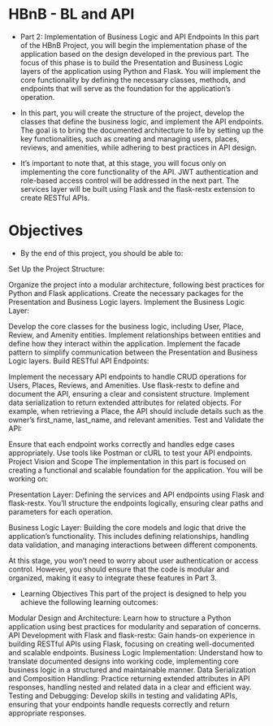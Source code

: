 # HBnB - BL and API

* Part 2: Implementation of Business Logic and API Endpoints
In this part of the HBnB Project, you will begin the implementation phase of the application based on the design developed in the previous part. The focus of this phase is to build the Presentation and Business Logic layers of the application using Python and Flask. You will implement the core functionality by defining the necessary classes, methods, and endpoints that will serve as the foundation for the application’s operation.

- In this part, you will create the structure of the project, develop the classes that define the business logic, and implement the API endpoints. The goal is to bring the documented architecture to life by setting up the key functionalities, such as creating and managing users, places, reviews, and amenities, while adhering to best practices in API design.

- It’s important to note that, at this stage, you will focus only on implementing the core functionality of the API. JWT authentication and role-based access control will be addressed in the next part. The services layer will be built using Flask and the flask-restx extension to create RESTful APIs.

# Objectives

* By the end of this project, you should be able to:

Set Up the Project Structure:

Organize the project into a modular architecture, following best practices for Python and Flask applications.
Create the necessary packages for the Presentation and Business Logic layers.
Implement the Business Logic Layer:

Develop the core classes for the business logic, including User, Place, Review, and Amenity entities.
Implement relationships between entities and define how they interact within the application.
Implement the facade pattern to simplify communication between the Presentation and Business Logic layers.
Build RESTful API Endpoints:

Implement the necessary API endpoints to handle CRUD operations for Users, Places, Reviews, and Amenities.
Use flask-restx to define and document the API, ensuring a clear and consistent structure.
Implement data serialization to return extended attributes for related objects. For example, when retrieving a Place, the API should include details such as the owner’s first_name, last_name, and relevant amenities.
Test and Validate the API:

Ensure that each endpoint works correctly and handles edge cases appropriately.
Use tools like Postman or cURL to test your API endpoints.
Project Vision and Scope
The implementation in this part is focused on creating a functional and scalable foundation for the application. You will be working on:

Presentation Layer: Defining the services and API endpoints using Flask and flask-restx. You’ll structure the endpoints logically, ensuring clear paths and parameters for each operation.

Business Logic Layer: Building the core models and logic that drive the application’s functionality. This includes defining relationships, handling data validation, and managing interactions between different components.

At this stage, you won’t need to worry about user authentication or access control. However, you should ensure that the code is modular and organized, making it easy to integrate these features in Part 3.

* Learning Objectives
This part of the project is designed to help you achieve the following learning outcomes:

Modular Design and Architecture: Learn how to structure a Python application using best practices for modularity and separation of concerns.
API Development with Flask and flask-restx: Gain hands-on experience in building RESTful APIs using Flask, focusing on creating well-documented and scalable endpoints.
Business Logic Implementation: Understand how to translate documented designs into working code, implementing core business logic in a structured and maintainable manner.
Data Serialization and Composition Handling: Practice returning extended attributes in API responses, handling nested and related data in a clear and efficient way.
Testing and Debugging: Develop skills in testing and validating APIs, ensuring that your endpoints handle requests correctly and return appropriate responses.

